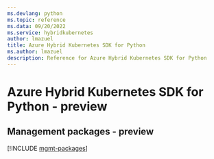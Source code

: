 ```yaml
---
ms.devlang: python
ms.topic: reference
ms.data: 09/20/2022
ms.service: hybridkubernetes
author: lmazuel
title: Azure Hybrid Kubernetes SDK for Python
ms.author: lmazuel
description: Reference for Azure Hybrid Kubernetes SDK for Python
---
```

# Azure Hybrid Kubernetes SDK for Python - preview

## Management packages - preview
[!INCLUDE [mgmt-packages](hybrid-kubernetes-mgmt-index.md)]
